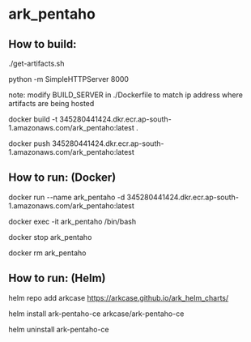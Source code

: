 # ark_pentaho

## How to build:

./get-artifacts.sh

python -m SimpleHTTPServer 8000

note: modify BUILD_SERVER in ./Dockerfile to match ip address where artifacts are being hosted

docker build -t 345280441424.dkr.ecr.ap-south-1.amazonaws.com/ark_pentaho:latest .

docker push 345280441424.dkr.ecr.ap-south-1.amazonaws.com/ark_pentaho:latest

## How to run: (Docker)

docker run --name ark_pentaho -d 345280441424.dkr.ecr.ap-south-1.amazonaws.com/ark_pentaho:latest

docker exec -it ark_pentaho /bin/bash

docker stop ark_pentaho

docker rm ark_pentaho

## How to run: (Helm)

helm repo add arkcase https://arkcase.github.io/ark_helm_charts/

helm install ark-pentaho-ce arkcase/ark-pentaho-ce

helm uninstall ark-pentaho-ce
